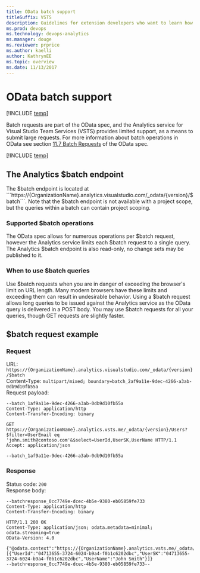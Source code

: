 ```yaml
---
title: OData batch support 
titleSuffix: VSTS 
description: Guidelines for extension developers who want to learn how to write good OData queries 
ms.prod: devops
ms.technology: devops-analytics
ms.manager: douge
ms.reviewer: prprice
ms.author: kaelli
author: KathrynEE
ms.topic: overview
ms.date: 11/13/2017
---
```


# OData batch support


[!INCLUDE [temp](../../_shared/version-vsts-only.md)]

Batch requests are part of the OData spec, and the Analytics service for Visual Studio Team Services (VSTS) provides limited support, as a means to submit large requests. For more information about batch operations in OData see section [11.7 Batch Requests](http://docs.oasis-open.org/odata/odata/v4.0/errata03/os/complete/part1-protocol/odata-v4.0-errata03-os-part1-protocol-complete.html#_Toc453752313) of the OData spec.

[!INCLUDE [temp](../_shared/analytics-preview.md)]

## The Analytics $batch endpoint
The $batch endpoint is located at ```https://{OrganizationName}.analytics.visualstudio.com/_odata/{version}/$batch```. Note that the $batch endpoint is not available with a project scope, but the queries within a batch can contain project scoping.

### Supported $batch operations
The OData spec allows for numerous operations per $batch request, however the Analytics service limits each $batch request to a single query. The Analytics $batch endpoint is also read-only, no change sets may be published to it.

### When to use $batch queries
Use $batch requests when you are in danger of exceeding the browser's limit on URL length. Many modern browsers have these limits and exceeding them can result in undesirable behavior. Using a $batch request allows long queries to be issued against the Analytics service as the OData query is delivered in a POST body. You may use $batch requests for all your queries, though GET requests are slightly faster.

## $batch request example
### Request
URL: ```https://{OrganizationName}.analytics.visualstudio.com/_odata/{version}/$batch```  
Content-Type: ```multipart/mixed; boundary=batch_2af9a11e-9dec-4266-a3ab-0db9d10fb55a```  
Request payload:
```
--batch_1af9a11e-9dec-4266-a3ab-0db9d10fb55a
Content-Type: application/http
Content-Transfer-Encoding: binary

GET https://{OrganizationName}.analytics.vsts.me/_odata/{version}/Users?$filter=UserEmail eq 'john.smith@contoso.com'&$select=UserId,UserSK,UserName HTTP/1.1
Accept: application/json

--batch_1af9a11e-9dec-4266-a3ab-0db9d10fb55a
```
### Response
Status code: ```200```  
Response body:  
```
--batchresponse_0cc7749e-dcec-4b5e-9380-eb05859fe733
Content-Type: application/http
Content-Transfer-Encoding: binary

HTTP/1.1 200 OK
Content-Type: application/json; odata.metadata=minimal; odata.streaming=true
OData-Version: 4.0

{"@odata.context":"https://{OrganizationName}.analytics.vsts.me/_odata/{version}/$metadata#Users(UserId,UserSK,UserName)","value":[{"UserId":"04713655-3724-6024-b9a4-f0b1c6202dbc","UserSK":"04713655-3724-6024-b9a4-f0b1c6202dbc","UserName":"John Smith"}]}
--batchresponse_0cc7749e-dcec-4b5e-9380-eb05859fe733--
```

